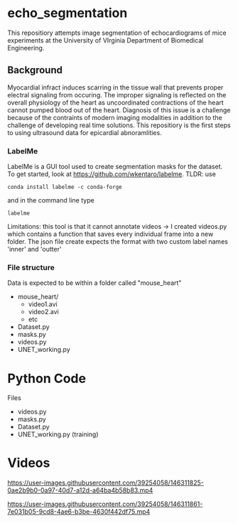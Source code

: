 # echo_segmentation

This repositiory attempts image segmentation of echocardiograms of mice experiments at the University of VIrginia Department of Biomedical Engineering.

## Background 
Myocardial infract induces scarring in the tissue wall that prevents proper electral signaling from occuring. The improper signaling is reflected on the overall physiology of the heart as uncoordinated contractions of the heart cannot pumped blood out of the heart. Diagnosis of this issue is a challenge because of the contraints of modern imaging modalities in addition to the challenge of developing real time solutions. This repositiory is the first steps to using ultrasound data for epicardial abnoramlities.

### LabelMe
LabelMe is a GUI tool used to create segmentation masks for the dataset. To get started, look at https://github.com/wkentaro/labelme. TLDR: use 
```
conda install labelme -c conda-forge 
```
and in the command line type 
```
labelme
```
Limitations:
  this tool is that it cannot annotate videos -> I created videos.py which contains a function that saves every individual frame into a new folder.
  The json file create expects the format with two custom label names 'inner' and 'outter'
  
### File structure
Data is expected to be within a folder called "mouse_heart"
- mouse_heart/
  - video1.avi
  - video2.avi
  - etc
- Dataset.py
- masks.py
- videos.py
- UNET_working.py
  
# Python Code

Files
- videos.py
- masks.py
- Dataset.py
- UNET_working.py (training)

# Videos


https://user-images.githubusercontent.com/39254058/146311825-0ae2b9b0-0a97-40d7-a12d-a64ba4b58b83.mp4




https://user-images.githubusercontent.com/39254058/146311861-7e031b05-9cd8-4ae6-b3be-4630f442df75.mp4

